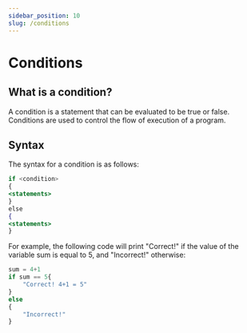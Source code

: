 ```yaml
---
sidebar_position: 10
slug: /conditions
---
```


# Conditions

## What is a condition?

A condition is a statement that can be evaluated to be true or false. Conditions are used to control the flow of execution of a program.

## Syntax

The syntax for a condition is as follows:

```jsx
if <condition>
{
<statements>
}
else
{
<statements>
}
```

For example, the following code will print "Correct!" if the value of the variable sum is equal to 5, and "Incorrect!" otherwise:


```jsx
sum = 4+1
if sum == 5{
    "Correct! 4+1 = 5"
}
else
{
    "Incorrect!"
}
```

